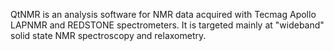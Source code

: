 QtNMR is an analysis software for NMR data acquired with Tecmag Apollo LAPNMR and REDSTONE spectrometers. 
It is targeted mainly at "wideband" solid state NMR spectroscopy and relaxometry. 
